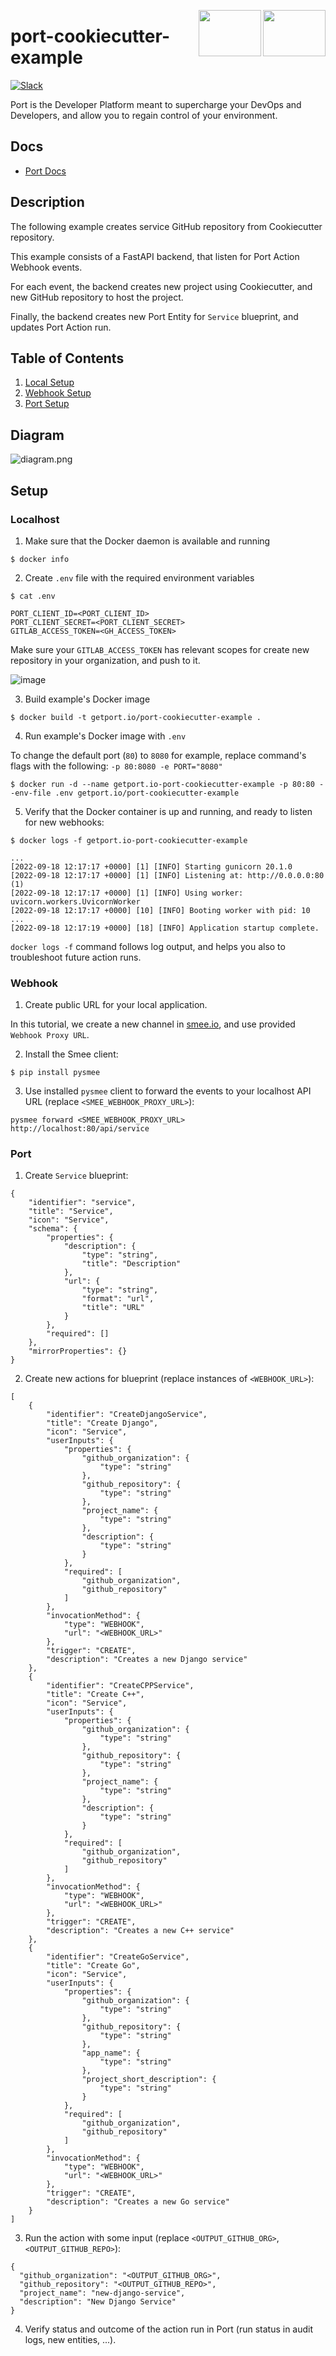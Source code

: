 <img align="right" src="https://user-images.githubusercontent.com/8277210/183290078-f38cdfd2-e5da-4562-82e6-f274d0330825.svg#gh-dark-mode-only" width="100" height="74" /> <img align="right" width="100" height="74" src="https://user-images.githubusercontent.com/8277210/183290025-d7b24277-dfb4-4ce1-bece-7fe0ecd5efd4.svg#gh-light-mode-only" />

# port-cookiecutter-example

[![Slack](https://img.shields.io/badge/Slack-4A154B?style=for-the-badge&logo=slack&logoColor=white)](https://join.slack.com/t/devex-community/shared_invite/zt-1bmf5621e-GGfuJdMPK2D8UN58qL4E_g)

Port is the Developer Platform meant to supercharge your DevOps and Developers, and allow you to regain control of your environment.

## Docs

- [Port Docs](https://docs.getport.io/tutorials/complete-use-cases/software-templates)

## Description

The following example creates service GitHub repository from Cookiecutter repository.

This example consists of a FastAPI backend, that listen for Port Action Webhook events.

For each event, the backend creates new project using Cookiecutter, and new GitHub repository to host the project.

Finally, the backend creates new Port Entity for `Service` blueprint, and updates Port Action run.

## Table of Contents
1. [Local Setup](#Localhost)
2. [Webhook Setup](#Webhook)
3. [Port Setup](#Port)

## Diagram

![diagram.png](diagram.png)

## Setup

### Localhost

1. Make sure that the Docker daemon is available and running
```
$ docker info
```

2. Create `.env` file with the required environment variables
```
$ cat .env

PORT_CLIENT_ID=<PORT_CLIENT_ID>
PORT_CLIENT_SECRET=<PORT_CLIENT_SECRET>
GITLAB_ACCESS_TOKEN=<GH_ACCESS_TOKEN>
```

Make sure your `GITLAB_ACCESS_TOKEN` has relevant scopes for create new repository in your organization, and push to it.

![image](https://user-images.githubusercontent.com/51213812/233837042-afda1f2b-5fb6-4e86-8469-9b78552ff1c7.png)


3. Build example's Docker image
```
$ docker build -t getport.io/port-cookiecutter-example .
```

4. Run example's Docker image with `.env`

To change the default port (`80`) to `8080` for example, replace command's flags with the following: `-p 80:8080 -e PORT="8080"`
```
$ docker run -d --name getport.io-port-cookiecutter-example -p 80:80 --env-file .env getport.io/port-cookiecutter-example
```

5. Verify that the Docker container is up and running, and ready to listen for new webhooks:
```
$ docker logs -f getport.io-port-cookiecutter-example

...
[2022-09-18 12:17:17 +0000] [1] [INFO] Starting gunicorn 20.1.0
[2022-09-18 12:17:17 +0000] [1] [INFO] Listening at: http://0.0.0.0:80 (1)
[2022-09-18 12:17:17 +0000] [1] [INFO] Using worker: uvicorn.workers.UvicornWorker
[2022-09-18 12:17:17 +0000] [10] [INFO] Booting worker with pid: 10
...
[2022-09-18 12:17:19 +0000] [18] [INFO] Application startup complete.
```

`docker logs -f` command follows log output, and helps you also to troubleshoot future action runs.

### Webhook

1. Create public URL for your local application. 

In this tutorial, we create a new channel in [smee.io](https://smee.io/), and use provided `Webhook Proxy URL`. 

2. Install the Smee client:
```
$ pip install pysmee
```

3. Use installed `pysmee` client to forward the events to your localhost API URL (replace `<SMEE_WEBHOOK_PROXY_URL>`):
```
pysmee forward <SMEE_WEBHOOK_PROXY_URL> http://localhost:80/api/service
```

### Port

1. Create `Service` blueprint:
```
{
    "identifier": "service",
    "title": "Service",
    "icon": "Service",
    "schema": {
        "properties": {
            "description": {
                "type": "string",
                "title": "Description"
            },
            "url": {
                "type": "string",
                "format": "url",
                "title": "URL"
            }
        },
        "required": []
    },
    "mirrorProperties": {}
}
```

2. Create new actions for blueprint (replace instances of `<WEBHOOK_URL>`):

```
[
    {
        "identifier": "CreateDjangoService",
        "title": "Create Django",
        "icon": "Service",
        "userInputs": {
            "properties": {
                "github_organization": {
                    "type": "string"
                },
                "github_repository": {
                    "type": "string"
                },
                "project_name": {
                    "type": "string"
                },
                "description": {
                    "type": "string"
                }
            },
            "required": [
                "github_organization",
                "github_repository"
            ]
        },
        "invocationMethod": {
            "type": "WEBHOOK",
            "url": "<WEBHOOK_URL>"
        },
        "trigger": "CREATE",
        "description": "Creates a new Django service"
    },
    {
        "identifier": "CreateCPPService",
        "title": "Create C++",
        "icon": "Service",
        "userInputs": {
            "properties": {
                "github_organization": {
                    "type": "string"
                },
                "github_repository": {
                    "type": "string"
                },
                "project_name": {
                    "type": "string"
                },
                "description": {
                    "type": "string"
                }
            },
            "required": [
                "github_organization",
                "github_repository"
            ]
        },
        "invocationMethod": {
            "type": "WEBHOOK",
            "url": "<WEBHOOK_URL>"
        },
        "trigger": "CREATE",
        "description": "Creates a new C++ service"
    },
    {
        "identifier": "CreateGoService",
        "title": "Create Go",
        "icon": "Service",
        "userInputs": {
            "properties": {
                "github_organization": {
                    "type": "string"
                },
                "github_repository": {
                    "type": "string"
                },
                "app_name": {
                    "type": "string"
                },
                "project_short_description": {
                    "type": "string"
                }
            },
            "required": [
                "github_organization",
                "github_repository"
            ]
        },
        "invocationMethod": {
            "type": "WEBHOOK",
            "url": "<WEBHOOK_URL>"
        },
        "trigger": "CREATE",
        "description": "Creates a new Go service"
    }
]
```

3. Run the action with some input (replace `<OUTPUT_GITHUB_ORG>`, `<OUTPUT_GITHUB_REPO>`):
```
{
  "github_organization": "<OUTPUT_GITHUB_ORG>",
  "github_repository": "<OUTPUT_GITHUB_REPO>",
  "project_name": "new-django-service",
  "description": "New Django Service"
}
```

4. Verify status and outcome of the action run in Port (run status in audit logs, new entities, ...).
